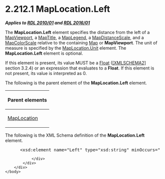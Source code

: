 <html dir="LTR" xmlns:mshelp="http://msdn.microsoft.com/mshelp" xmlns:ddue="http://ddue.schemas.microsoft.com/authoring/2003/5" xmlns:xlink="http://www.w3.org/1999/xlink" xmlns:tool="http://www.microsoft.com/tooltip">
    <head>
        <meta http-equiv="Content-Type" content="text/html; CHARSET=utf-8"></meta>
        <meta name="save" content="history"></meta>
        <title>2.212.1 MapLocation.Left</title>
        <xml>
            <mshelp:toctitle title="2.212.1 MapLocation.Left"></mshelp:toctitle>
            <mshelp:rltitle title="[MS-RDL]: MapLocation.Left"></mshelp:rltitle>
            <mshelp:keyword index="A" term="9bc6db86-4b9c-47cb-bfcd-df397851e5cf"></mshelp:keyword>
            <mshelp:attr name="DCSext.ContentType" value="open specification"></mshelp:attr>
            <mshelp:attr name="AssetID" value="9bc6db86-4b9c-47cb-bfcd-df397851e5cf"></mshelp:attr>
            <mshelp:attr name="TopicType" value="kbRef"></mshelp:attr>
            <mshelp:attr name="DCSext.Title" value="[MS-RDL]: MapLocation.Left" />
        </xml>
    </head>
    <body>
        <div id="header">
            <h1 class="heading">2.212.1 MapLocation.Left</h1>
        </div>
        <div id="mainSection">
            <div id="mainBody">
                <div id="allHistory" class="saveHistory"></div>
                <div id="sectionSection0" class="section" name="collapseableSection">
                    

<p><b><i>Applies to </i></b><a href="3428e690-a348-4ec7-8a6a-8efb42d2cdee.html"><b><i>RDL 2010/01</i></b></a><b><i>
and </i></b><a href="52ce3983-2bfc-4e72-9359-42aaf5fe4509.html"><b><i>RDL 2016/01</i></b></a></p>

<p>The <b>MapLocation.Left</b> element specifies the distance
from the left of a <a href="55679f1a-a5b6-4b08-b284-ff6e27deedb4.html">MapViewport</a>,
a <a href="9b8a7ec3-44b5-46d8-bdca-cb99308fa1f9.html">MapTitle</a>, a <a href="71c7ce11-4e8a-433b-975a-731e089ea04f.html">MapLegend</a>, a <a href="04ab14be-9206-4c63-bc93-d68bb48ed02c.html">MapDistanceScale</a>, and a <a href="fc14b477-a2d2-4048-843d-6a19beeb30bf.html">MapColorScale</a> relative to
the containing <a href="fd166dd8-6772-4507-b3f6-50a2b7cfd6ac.html">Map</a> or <b>MapViewport</b>.
The unit of measure is specified by the <a href="1bd056ac-60fd-4854-9132-9a6c3c011729.html">MapLocation.Unit</a> element.
The <b>MapLocation.Left</b> element is optional. </p>

<p>If this element is present, its value MUST be a <a href="c7d0946f-992e-4abc-a304-09b53e030692.html">Float</a> (<a href="https://go.microsoft.com/fwlink/?LinkId=90610">[XMLSCHEMA2]</a> section
3.2.4) or an expression that evaluates to a <b>Float</b>. If this element is
not present, its value is interpreted as 0. </p>

<p>The following is the parent element of the <b>MapLocation.Left</b>
element.</p>

<table>
 <thead>
  <tr>
   <th>
   <p>Parent elements</p>
   </th>
  </tr>
 </thead>
 <tr>
  <td>
  <p><a href="5888ec40-7918-47d0-9b80-4d5897124957.html">MapLocation</a></p>
  </td>
 </tr>
</table>

<p>The following is the XML Schema definition of the <b>MapLocation.Left</b>
element.</p>

<dl>
<dd>
<div><pre> &lt;xsd:element name=&quot;Left&quot; type=&quot;xsd:string&quot; minOccurs=&quot;0&quot; /&gt;
</pre></div>
</dd></dl>


                </div>
            </div>
        </div>
    </body>
</html>